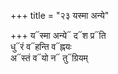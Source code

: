 +++
title = "२३ यस्मा अन्ये"

+++
य᳓स्मा अन्ये᳓ द᳓श प्र᳓ति  
धु᳓रं व᳓हन्ति व᳓ह्नयः  
अ᳓स्तं व᳓यो न᳓ तु᳓ग्रियम्